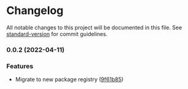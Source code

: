 # Changelog

All notable changes to this project will be documented in this file. See [standard-version](https://github.com/conventional-changelog/standard-version) for commit guidelines.

### 0.0.2 (2022-04-11)


### Features

* Migrate to new package registry ([9f61b85](https://github.com/chelsea-apps/s3/commit/9f61b85971a8493deb8ab5832daa61b8cb7384b2))

